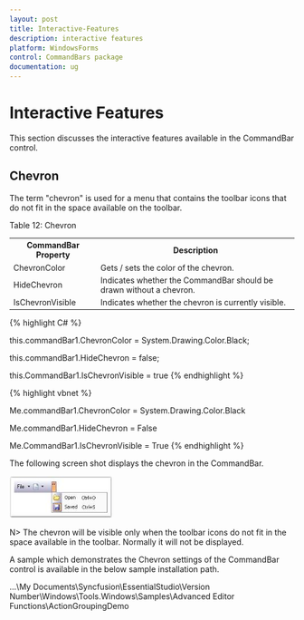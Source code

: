 ```yaml
---
layout: post
title: Interactive-Features
description: interactive features
platform: WindowsForms
control: CommandBars package
documentation: ug
---
```


# Interactive Features

This section discusses the interactive features available in the CommandBar control.

## Chevron

The term "chevron" is used for a menu that contains the toolbar icons that do not fit in the space available on the toolbar.

Table 12: Chevron

<table>
<tr>
<th>
CommandBar Property</th><th>
Description</th></tr>
<tr>
<td>
ChevronColor</td><td>
Gets / sets the color of the chevron.</td></tr>
<tr>
<td>
HideChevron</td><td>
Indicates whether the CommandBar should be drawn without a chevron.</td></tr>
<tr>
<td>
IsChevronVisible</td><td>
Indicates whether the chevron is currently visible.</td></tr>
</table>



{% highlight C# %}




this.commandBar1.ChevronColor = System.Drawing.Color.Black;

this.commandBar1.HideChevron = false;

this.CommandBar1.IsChevronVisible = true
{% endhighlight %}




{% highlight vbnet %}



Me.commandBar1.ChevronColor = System.Drawing.Color.Black

Me.commandBar1.HideChevron = False

Me.CommandBar1.IsChevronVisible = True
{% endhighlight %}


The following screen shot displays the chevron in the CommandBar.

 ![](Interactive-Features_images/Interactive-Features_img1.jpeg) 





N> The chevron will be visible only when the toolbar icons do not fit in the space available in the toolbar. Normally it will not be displayed.

A sample which demonstrates the Chevron settings of the CommandBar control is available in the below sample installation path.

…\My Documents\Syncfusion\EssentialStudio\Version Number\Windows\Tools.Windows\Samples\Advanced Editor Functions\ActionGroupingDemo

